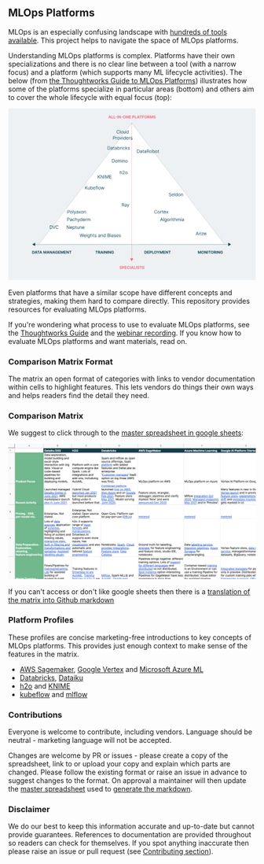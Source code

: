 ## MLOps Platforms                                         
 
MLOps is an especially confusing landscape with [hundreds of tools available](https://huyenchip.com/2020/12/30/mlops-v2.html). This project helps to navigate the space of MLOps platforms. 

Understanding MLOps platforms is complex. Platforms have their own specializations and there is no clear line between a tool (with a narrow focus) and a platform (which supports many ML lifecycle activities). The below (from [the Thoughtworks Guide to MLOps Platforms](https://www.thoughtworks.com/what-we-do/data-and-ai/cd4ml/guide-to-evaluating-mlops-platforms)) illustrates how some of the platforms specialize in particular areas (bottom) and others aim to cover the whole lifecycle with equal focus (top):
 
![MLOps Landscape Diagram](images/whitepaper_MLOps_Landscape.png)     

Even platforms that have a similar scope have different concepts and strategies, making them hard to compare directly. This repository provides resources for evaluating MLOps platforms.

If you're wondering what process to use to evaluate MLOps platforms, see the [Thoughtworks Guide](https://www.thoughtworks.com/what-we-do/data-and-ai/cd4ml/guide-to-evaluating-mlops-platforms) and the [webinar recording](https://www.thoughtworks.com/what-we-do/data-and-ai/cd4ml/guide-to-evaluating-mlops-platforms1). If you know how to evaluate MLOps platforms and want materials, read on.

### Comparison Matrix Format

The matrix an open format of categories with links to vendor documentation within cells to highlight features. This lets vendors do things their own ways and helps readers find the detail they need.

### Comparison Matrix 

We suggest to click through to the [master spreadsheet in google sheets](https://docs.google.com/spreadsheets/d/1nRqjnD7SCMJGmYR2gdZJ84YolLnHAMJwjSG7z7VcM6c/edit?usp=sharing):

[![matrix](images/spreadsheet_screenshot.png)](https://docs.google.com/spreadsheets/d/1nRqjnD7SCMJGmYR2gdZJ84YolLnHAMJwjSG7z7VcM6c/edit?usp=sharing)

If you can't access or don't like google sheets then there is a [translation of the matrix into Github markdown](markdown_matrix.md)

### Platform Profiles

These profiles are concise marketing-free introductions to key concepts of MLOps platforms. This provides just enough context to make sense of the features in the matrix.

- [AWS Sagemaker](AWS_Google_Azure.md#amazon), [Google Vertex](AWS_Google_Azure.md#google) and [Microsoft Azure ML](AWS_Google_Azure.md#azure)
- [Databricks](Dataiku_Databricks.md#databricks-lakehouse-platform), [Dataiku](Dataiku_Databricks.md#dataiku)
- [h2o](h2o_knime.md#h2oai) and [KNIME](h2o_knime.md#knime)
- [kubeflow](kubeflow_mlflow.md#kubeflow) and [mlflow](kubeflow_mlflow.md#mlflow)

### Contributions

Everyone is welcome to contribute, including vendors. Language should be neutral - marketing language will not be accepted.

Changes are welcome by PR or issues - please create a copy of the spreadsheet, link to or upload your copy and explain which parts are changed. Please follow the existing format or raise an issue in advance to suggest changes to the format. On approval a maintainer will then update the [master spreadsheet](https://docs.google.com/spreadsheets/d/1nRqjnD7SCMJGmYR2gdZJ84YolLnHAMJwjSG7z7VcM6c/edit?usp=sharing) used to [generate the markdown](https://tabletomarkdown.com/convert-spreadsheet-to-markdown/).


### Disclaimer

We do our best to keep this information accurate and up-to-date but cannot provide guarantees. References to documentation are provided throughout so readers can check for themselves. If you spot anything inaccurate then please raise an issue or pull request (see [Contributing section](#contributions)).
